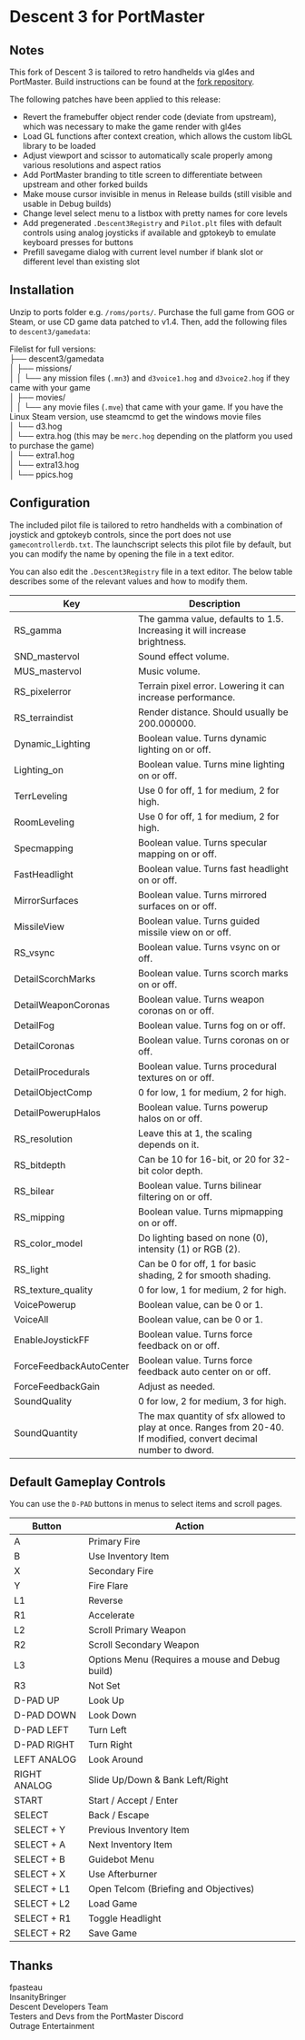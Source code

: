 # Descent 3 for PortMaster

## Notes
This fork of Descent 3 is tailored to retro handhelds via gl4es and PortMaster. Build instructions can be found at the [fork repository](https://github.com/JeodC/Descent3).

The following patches have been applied to this release:

- Revert the framebuffer object render code (deviate from upstream), which was necessary to make the game render with gl4es
- Load GL functions after context creation, which allows the custom libGL library to be loaded
- Adjust viewport and scissor to automatically scale properly among various resolutions and aspect ratios
- Add PortMaster branding to title screen to differentiate between upstream and other forked builds
- Make mouse cursor invisible in menus in Release builds (still visible and usable in Debug builds)
- Change level select menu to a listbox with pretty names for core levels
- Add pregenerated `.Descent3Registry` and `Pilot.plt` files with default controls using analog joysticks if available and gptokeyb to emulate keyboard presses for buttons
- Prefill savegame dialog with current level number if blank slot or different level than existing slot

## Installation
Unzip to ports folder e.g. `/roms/ports/`. Purchase the full game from GOG or Steam, or use CD game data patched to v1.4. Then, add the following files to `descent3/gamedata`:

Filelist for full versions:  
├── descent3/gamedata  
│   ├── missions/  
│   │ └── any mission files (`.mn3`) and `d3voice1.hog` and `d3voice2.hog` if they came with your game  
│   ├── movies/  
│   │ └── any movie files (`.mve`) that came with your game. If you have the Linux Steam version, use steamcmd to get the windows movie files  
│   └── d3.hog  
│   └── extra.hog (this may be `merc.hog` depending on the platform you used to purchase the game)  
│   └── extra1.hog  
│   └── extra13.hog  
│   └── ppics.hog  

## Configuration
The included pilot file is tailored to retro handhelds with a combination of joystick and gptokeyb controls, since the port does not use `gamecontrollerdb.txt`. The launchscript selects this pilot file by default, 
but you can modify the name by opening the file in a text editor.

You can also edit the `.Descent3Registry` file in a text editor. The below table describes some of the relevant values and how to modify them.

|Key|Description|
|---|---|
|RS_gamma|The gamma value, defaults to 1.5. Increasing it will increase brightness.|
|SND_mastervol|Sound effect volume.|
|MUS_mastervol|Music volume.|
|RS_pixelerror|Terrain pixel error. Lowering it can increase performance.|
|RS_terraindist|Render distance. Should usually be 200.000000.|
|Dynamic_Lighting|Boolean value. Turns dynamic lighting on or off.|
|Lighting_on|Boolean value. Turns mine lighting on or off.|
|TerrLeveling|Use 0 for off, 1 for medium, 2 for high.|
|RoomLeveling|Use 0 for off, 1 for medium, 2 for high.|
|Specmapping|Boolean value. Turns specular mapping on or off.|
|FastHeadlight|Boolean value. Turns fast headlight on or off.|
|MirrorSurfaces|Boolean value. Turns mirrored surfaces on or off.|
|MissileView|Boolean value. Turns guided missile view on or off.|
|RS_vsync|Boolean value. Turns vsync on or off.|
|DetailScorchMarks|Boolean value. Turns scorch marks on or off.|
|DetailWeaponCoronas|Boolean value. Turns weapon coronas on or off.|
|DetailFog|Boolean value. Turns fog on or off.|
|DetailCoronas|Boolean value. Turns coronas on or off.|
|DetailProcedurals|Boolean value. Turns procedural textures on or off.|
|DetailObjectComp|0 for low, 1 for medium, 2 for high.|
|DetailPowerupHalos|Boolean value. Turns powerup halos on or off.|
|RS_resolution|Leave this at 1, the scaling depends on it.|
|RS_bitdepth|Can be 10 for 16-bit, or 20 for 32-bit color depth.|
|RS_bilear|Boolean value. Turns bilinear filtering on or off.|
|RS_mipping|Boolean value. Turns mipmapping on or off.|
|RS_color_model|Do lighting based on none (0), intensity (1) or RGB (2).|
|RS_light|Can be 0 for off, 1 for basic shading, 2 for smooth shading.|
|RS_texture_quality|0 for low, 1 for medium, 2 for high.|
|VoicePowerup|Boolean value, can be 0 or 1.|
|VoiceAll|Boolean value, can be 0 or 1.|
|EnableJoystickFF|Boolean value. Turns force feedback on or off.|
|ForceFeedbackAutoCenter|Boolean value. Turns force feedback auto center on or off.|
|ForceFeedbackGain|Adjust as needed.|
|SoundQuality|0 for low, 2 for medium, 3 for high.|
|SoundQuantity|The max quantity of sfx allowed to play at once. Ranges from 20-40. If modified, convert decimal number to dword.|

## Default Gameplay Controls
You can use the `D-PAD` buttons in menus to select items and scroll pages.

| Button | Action |
|--|--| 
|A|Primary Fire|
|B|Use Inventory Item|
|X|Secondary Fire|
|Y|Fire Flare|
|L1|Reverse|
|R1|Accelerate|
|L2|Scroll Primary Weapon|
|R2|Scroll Secondary Weapon|
|L3|Options Menu (Requires a mouse and Debug build)|
|R3|Not Set|
|D-PAD UP|Look Up|
|D-PAD DOWN|Look Down|
|D-PAD LEFT|Turn Left|
|D-PAD RIGHT|Turn Right|
|LEFT ANALOG|Look Around|
|RIGHT ANALOG|Slide Up/Down & Bank Left/Right|
|START|Start / Accept / Enter|
|SELECT|Back / Escape|
|SELECT + Y|Previous Inventory Item|
|SELECT + A|Next Inventory Item|
|SELECT + B|Guidebot Menu|
|SELECT + X|Use Afterburner|
|SELECT + L1|Open Telcom (Briefing and Objectives)|
|SELECT + L2|Load Game|
|SELECT + R1|Toggle Headlight|
|SELECT + R2|Save Game|

## Thanks
fpasteau  
InsanityBringer  
Descent Developers Team  
Testers and Devs from the PortMaster Discord  
Outrage Entertainment  
